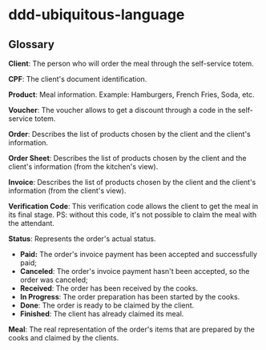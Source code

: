 # ddd-ubiquitous-language

## Glossary 

**Client**: The person who will order the meal through the self-service totem.

**CPF**: The client's document identification.

**Product**: Meal information. Example: Hamburgers, French Fries, Soda, etc.

**Voucher**: The voucher allows to get a discount through a code in the self-service totem.

**Order**: Describes the list of products chosen by the client and the client's information.

**Order Sheet**: Describes the list of products chosen by the client and the client's information (from the kitchen's view).

**Invoice**: Describes the list of products chosen by the client and the client's information (from the client's view).

**Verification Code**: This verification code allows the client to get the meal in its final stage. PS: without this code, it's not possible to claim the meal with the attendant.

**Status**: Represents the order's actual status.

- **Paid:** The order's invoice payment has been accepted and successfully paid;
- **Canceled**: The order's invoice payment hasn't been accepted, so the order was canceled;
- **Received**: The order has been received by the cooks.
- **In Progress**: The order preparation has been started by the cooks.
- **Done**: The order is ready to be claimed by the client.
- **Finished**: The client has already claimed its meal.

**Meal**: The real representation of the order's items that are prepared by the cooks and claimed by the clients.
